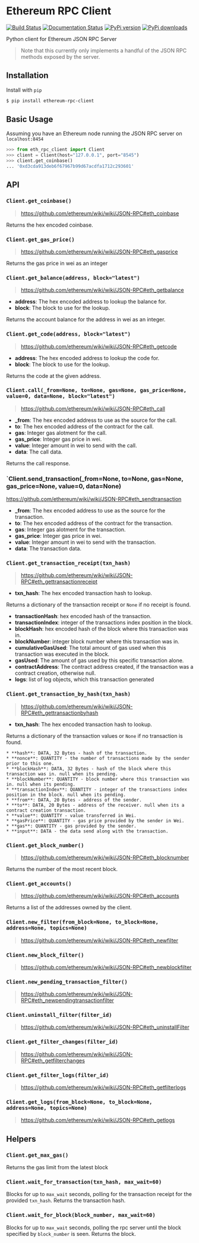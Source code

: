 # Ethereum RPC Client

[![Build Status](https://travis-ci.org/pipermerriam/ethereum-rpc-client.png)](https://travis-ci.org/pipermerriam/ethereum-rpc-client)
[![Documentation Status](https://readthedocs.org/projects/ethereum-rpc-client/badge/?version=latest)](https://readthedocs.org/projects/ethereum-rpc-client/?badge=latest)
[![PyPi version](https://pypip.in/v/ethereum-rpc-client/badge.png)](https://pypi.python.org/pypi/ethereum-rpc-client)
[![PyPi downloads](https://pypip.in/d/ethereum-rpc-client/badge.png)](https://pypi.python.org/pypi/ethereum-rpc-client)
   

Python client for Ethereum JSON RPC Server

> Note that this currently only implements a handful of the JSON RPC methods
> exposed by the server.

## Installation

Install with `pip`

```bash
$ pip install ethereum-rpc-client
```

## Basic Usage

Assuming you have an Ethereum node running the JSON RPC server on `localhost:8454`


```python
>>> from eth_rpc_client import Client
>>> client = Client(host="127.0.0.1", port="8545")
>>> client.get_coinbase()
... '0xd3cda913deb6f67967b99d67acdfa1712c293601'
```

## API

### `Client.get_coinbase()`

> https://github.com/ethereum/wiki/wiki/JSON-RPC#eth_coinbase

Returns the hex encoded coinbase.

### `Client.get_gas_price()`

> https://github.com/ethereum/wiki/wiki/JSON-RPC#eth_gasprice

Returns the gas price in wei as an integer

### `Client.get_balance(address, block="latest")`

> https://github.com/ethereum/wiki/wiki/JSON-RPC#eth_getbalance

* **address**: The hex encoded address to lookup the balance for.
* **block**: The block to use for the lookup.

Returns the account balance for the address in wei as an integer.

### `Client.get_code(address, block="latest")`

> https://github.com/ethereum/wiki/wiki/JSON-RPC#eth_getcode

* **address**: The hex encoded address to lookup the code for.
* **block**: The block to use for the lookup.

Returns the code at the given address.

### `Client.call(_from=None, to=None, gas=None, gas_price=None, value=0, data=None, block="latest")`

> https://github.com/ethereum/wiki/wiki/JSON-RPC#eth_call

* **_from**: The hex encoded address to use as the source for the call.
* **to**: The hex encoded address of the contract for the call.
* **gas**: Integer gas alotment for the call.
* **gas_price**: Integer gas price in wei.
* **value**: Integer amount in wei to send with the call.
* **data**: The call data.

Returns the call response.

### `Client.send_transaction(_from=None, to=None, gas=None, gas_price=None, value=0, data=None)

https://github.com/ethereum/wiki/wiki/JSON-RPC#eth_sendtransaction

* **_from**: The hex encoded address to use as the source for the transaction.
* **to**: The hex encoded address of the contract for the transaction.
* **gas**: Integer gas alotment for the transaction.
* **gas_price**: Integer gas price in wei.
* **value**: Integer amount in wei to send with the transaction.
* **data**: The transaction data.

### `Client.get_transaction_receipt(txn_hash)`

> https://github.com/ethereum/wiki/wiki/JSON-RPC#eth_gettransactionreceipt

* **txn_hash**: The hex encoded transaction hash to lookup.

Returns a dictionary of the transaction receipt or `None` if no receipt is
found.

* **transactionHash**: hex encoded hash of the transaction.
* **transactionIndex**: integer of the transactions index position in the block.
* **blockHash**: hex encoded hash of the block where this transaction was in.
* **blockNumber**: integer block number where this transaction was in.
* **cumulativeGasUsed**: The total amount of gas used when this transaction was executed in the block.
* **gasUsed**: The amount of gas used by this specific transaction alone.
* **contractAddress**: The contract address created, if the transaction was a contract creation, otherwise null.
* **logs**: list of log objects, which this transaction generated


### `Client.get_transaction_by_hash(txn_hash)`

> https://github.com/ethereum/wiki/wiki/JSON-RPC#eth_gettransactionbyhash

* **txn_hash**: The hex encoded transaction hash to lookup.

Returns a dictionary of the transaction values or `None` if no transaction is
found.

    * **hash**: DATA, 32 Bytes - hash of the transaction.
    * **nonce**: QUANTITY - the number of transactions made by the sender prior to this one.
    * **blockHash**: DATA, 32 Bytes - hash of the block where this transaction was in. null when its pending.
    * **blockNumber**: QUANTITY - block number where this transaction was in. null when its pending.
    * **transactionIndex**: QUANTITY - integer of the transactions index position in the block. null when its pending.
    * **from**: DATA, 20 Bytes - address of the sender.
    * **to**: DATA, 20 Bytes - address of the receiver. null when its a contract creation transaction.
    * **value**: QUANTITY - value transferred in Wei.
    * **gasPrice**: QUANTITY - gas price provided by the sender in Wei.
    * **gas**: QUANTITY - gas provided by the sender.
    * **input**: DATA - the data send along with the transaction.


### `Client.get_block_number()`

> https://github.com/ethereum/wiki/wiki/JSON-RPC#eth_blocknumber

Returns the number of the most recent block.


### `Client.get_accounts()`

> https://github.com/ethereum/wiki/wiki/JSON-RPC#eth_accounts

Returns a list of the addresses owned by the client.


### `Client.new_filter(from_block=None, to_block=None, address=None, topics=None)`

> https://github.com/ethereum/wiki/wiki/JSON-RPC#eth_newfilter


### `Client.new_block_filter()`

> https://github.com/ethereum/wiki/wiki/JSON-RPC#eth_newblockfilter


### `Client.new_pending_transaction_filter()`

> https://github.com/ethereum/wiki/wiki/JSON-RPC#eth_newpendingtransactionfilter


### `Client.uninstall_filter(filter_id)`

> https://github.com/ethereum/wiki/wiki/JSON-RPC#eth_uninstallFilter


### `Client.get_filter_changes(filter_id)`

> https://github.com/ethereum/wiki/wiki/JSON-RPC#eth_getfilterchanges


### `Client.get_filter_logs(filter_id)`

> https://github.com/ethereum/wiki/wiki/JSON-RPC#eth_getfilterlogs


### `Client.get_logs(from_block=None, to_block=None, address=None, topics=None)`

> https://github.com/ethereum/wiki/wiki/JSON-RPC#eth_getlogs


## Helpers

### `Client.get_max_gas()`

Returns the gas limit from the latest block


### `Client.wait_for_transaction(txn_hash, max_wait=60)`

Blocks for up to `max_wait` seconds, polling for the transaction receipt for
the provided `txn_hash`.  Returns the transaction hash.


### `Client.wait_for_block(block_number, max_wait=60)`

Blocks for up to `max_wait` seconds, polling the rpc server until the block
specified by `block_number` is seen.  Returns the block.

